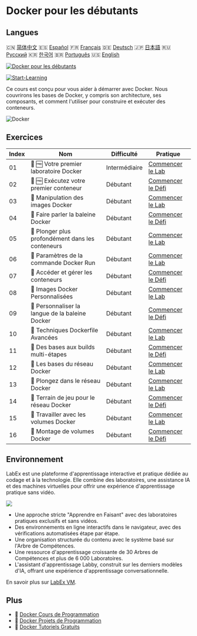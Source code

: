 # Docker pour les débutants

## Langues

🇨🇳 [简体中文](README_zh.md) 🇪🇸 [Español](README_es.md) 🇫🇷 [Français](README_fr.md) 🇩🇪 [Deutsch](README_de.md) 🇯🇵 [日本語](README_ja.md) 🇷🇺 [Русский](README_ru.md) 🇰🇷 [한국어](README_ko.md) 🇧🇷 [Português](README_pt.md) 🇺🇸 [English](README.md) 

[![Docker pour les débutants](https://cover-creator.labex.io/docker-for-beginners.png?lang=fr)](https://labex.io/fr/courses/docker-for-beginners)

[![Start-Learning](https://img.shields.io/badge/Start-Learning-whitesmoke?style=for-the-badge)](https://labex.io/fr/courses/docker-for-beginners)

Ce cours est conçu pour vous aider à démarrer avec Docker. Nous couvrirons les bases de Docker, y compris son architecture, ses composants, et comment l'utiliser pour construire et exécuter des conteneurs.

![Docker](https://img.shields.io/badge/Docker-whitesmoke?style=for-the-badge&logo=docker)


## Exercices

|   Index | Nom                                               | Difficulté    | Pratique                                                                                                                      |
|---------|---------------------------------------------------|---------------|-------------------------------------------------------------------------------------------------------------------------------|
|      01 | 📖 🆓 Votre premier laboratoire Docker            | Intermédiaire | <a target='_blank' href='https://labex.io/fr/tutorials/docker-your-first-docker-lab-92719'>Commencer le Lab</a>               |
|      02 | 🎯 🆓 Exécutez votre premier conteneur            | Débutant      | <a target='_blank' href='https://labex.io/fr/tutorials/docker-run-your-first-container-388943'>Commencer le Défi</a>          |
|      03 | 📖  Manipulation des images Docker                | Débutant      | <a target='_blank' href='https://labex.io/fr/tutorials/docker-working-with-docker-images-388939'>Commencer le Lab</a>         |
|      04 | 🎯  Faire parler la baleine Docker                | Débutant      | <a target='_blank' href='https://labex.io/fr/tutorials/docker-make-a-docker-whale-speak-388948'>Commencer le Défi</a>         |
|      05 | 📖  Plonger plus profondément dans les conteneurs | Débutant      | <a target='_blank' href='https://labex.io/fr/tutorials/docker-diving-deeper-into-containers-388951'>Commencer le Lab</a>      |
|      06 | 📖  Paramètres de la commande Docker Run          | Débutant      | <a target='_blank' href='https://labex.io/fr/tutorials/docker-docker-run-command-parameters-389228'>Commencer le Lab</a>      |
|      07 | 🎯  Accéder et gérer les conteneurs               | Débutant      | <a target='_blank' href='https://labex.io/fr/tutorials/docker-access-and-manage-containers-389192'>Commencer le Défi</a>      |
|      08 | 📖  Images Docker Personnalisées                  | Débutant      | <a target='_blank' href='https://labex.io/fr/tutorials/docker-custom-docker-images-389185'>Commencer le Lab</a>               |
|      09 | 🎯  Personnaliser la langue de la baleine Docker  | Débutant      | <a target='_blank' href='https://labex.io/fr/tutorials/docker-customize-docker-whale-s-language-389015'>Commencer le Défi</a> |
|      10 | 📖  Techniques Dockerfile Avancées                | Débutant      | <a target='_blank' href='https://labex.io/fr/tutorials/docker-advanced-dockerfile-techniques-389027'>Commencer le Lab</a>     |
|      11 | 🎯  Des bases aux builds multi-étapes             | Débutant      | <a target='_blank' href='https://labex.io/fr/tutorials/docker-from-basics-to-multi-stage-builds-389193'>Commencer le Défi</a> |
|      12 | 📖  Les bases du réseau Docker                    | Débutant      | <a target='_blank' href='https://labex.io/fr/tutorials/docker-docker-networking-basics-389048'>Commencer le Lab</a>           |
|      13 | 📖  Plongez dans le réseau Docker                 | Débutant      | <a target='_blank' href='https://labex.io/fr/tutorials/docker-dive-into-docker-networking-389047'>Commencer le Lab</a>        |
|      14 | 🎯  Terrain de jeu pour le réseau Docker          | Débutant      | <a target='_blank' href='https://labex.io/fr/tutorials/docker-docker-network-playground-389054'>Commencer le Défi</a>         |
|      15 | 📖  Travailler avec les volumes Docker            | Débutant      | <a target='_blank' href='https://labex.io/fr/tutorials/docker-working-with-docker-volumes-389189'>Commencer le Lab</a>        |
|      16 | 🎯  Montage de volumes Docker                     | Débutant      | <a target='_blank' href='https://labex.io/fr/tutorials/docker-docker-volume-mounting-389116'>Commencer le Défi</a>            |

## Environnement

LabEx est une plateforme d'apprentissage interactive et pratique dédiée au codage et à la technologie. Elle combine des laboratoires, une assistance IA et des machines virtuelles pour offrir une expérience d'apprentissage pratique sans vidéo.

![](https://tutorial-screenshot.getvm.io/images/vm-1725247253.png)

- Une approche stricte "Apprendre en Faisant" avec des laboratoires pratiques exclusifs et sans vidéos.
- Des environnements en ligne interactifs dans le navigateur, avec des vérifications automatisées étape par étape.
- Une organisation structurée du contenu avec le système basé sur l'Arbre de Compétences.
- Une ressource d'apprentissage croissante de 30 Arbres de Compétences et plus de 6 000 Laboratoires.
- L'assistant d'apprentissage Labby, construit sur les derniers modèles d'IA, offrant une expérience d'apprentissage conversationnelle.

En savoir plus sur [LabEx VM](https://support.labex.io/using-labex/virtual-machine).

## Plus

- 🔗 [Docker Cours de Programmation](https://github.com/labex-labs/awesome-programming-courses)
- 🔗 [Docker Projets de Programmation](https://github.com/labex-labs/awesome-programming-projects)
- 🔗 [Docker Tutoriels Gratuits](https://github.com/labex-labs/docker-free-tutorials)

